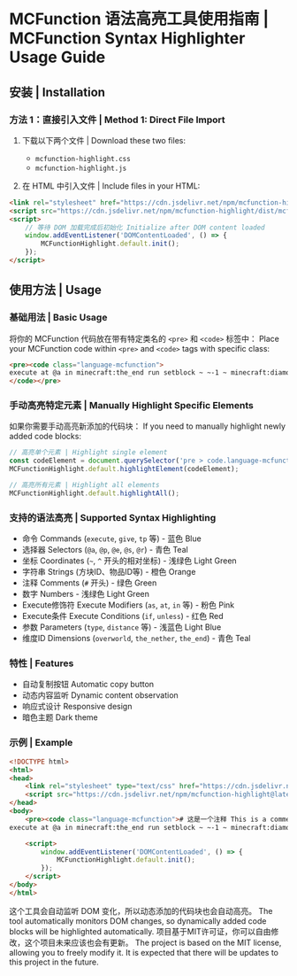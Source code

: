 # MCFunction 语法高亮工具使用指南 | MCFunction Syntax Highlighter Usage Guide

## 安装 | Installation

### 方法 1：直接引入文件 | Method 1: Direct File Import

1. 下载以下两个文件 | Download these two files:
   - `mcfunction-highlight.css`
   - `mcfunction-highlight.js`

2. 在 HTML 中引入文件 | Include files in your HTML:
```html
<link rel="stylesheet" href="https://cdn.jsdelivr.net/npm/mcfunction-highlight/dist/mcfunction-highlight.min.css">
<script src="https://cdn.jsdelivr.net/npm/mcfunction-highlight/dist/mcfunction-highlight.min.js"></script>
<script>
    // 等待 DOM 加载完成后初始化 Initialize after DOM content loaded
    window.addEventListener('DOMContentLoaded', () => {
        MCFunctionHighlight.default.init();
    });
</script>
```

## 使用方法 | Usage

### 基础用法 | Basic Usage

将你的 MCFunction 代码放在带有特定类名的 `<pre>` 和 `<code>` 标签中：
Place your MCFunction code within `<pre>` and `<code>` tags with specific class:

```html
<pre><code class="language-mcfunction">
execute at @a in minecraft:the_end run setblock ~ ~-1 ~ minecraft:diamond_block
</code></pre>
```

### 手动高亮特定元素 | Manually Highlight Specific Elements

如果你需要手动高亮新添加的代码块：
If you need to manually highlight newly added code blocks:

```javascript
// 高亮单个元素 | Highlight single element
const codeElement = document.querySelector('pre > code.language-mcfunction');
MCFunctionHighlight.default.highlightElement(codeElement);

// 高亮所有元素 | Highlight all elements
MCFunctionHighlight.default.highlightAll();
```

### 支持的语法高亮 | Supported Syntax Highlighting

- 命令 Commands (`execute`, `give`, `tp` 等) - 蓝色 Blue
- 选择器 Selectors (`@a`, `@p`, `@e`, `@s`, `@r`) - 青色 Teal
- 坐标 Coordinates (`~`, `^` 开头的相对坐标) - 浅绿色 Light Green
- 字符串 Strings (方块ID、物品ID等) - 橙色 Orange
- 注释 Comments (`#` 开头) - 绿色 Green
- 数字 Numbers - 浅绿色 Light Green
- Execute修饰符 Execute Modifiers (`as`, `at`, `in` 等) - 粉色 Pink
- Execute条件 Execute Conditions (`if`, `unless`) - 红色 Red
- 参数 Parameters (`type`, `distance` 等) - 浅蓝色 Light Blue
- 维度ID Dimensions (`overworld`, `the_nether`, `the_end`) - 青色 Teal

### 特性 | Features

- 自动复制按钮 Automatic copy button
- 动态内容监听 Dynamic content observation
- 响应式设计 Responsive design
- 暗色主题 Dark theme

### 示例 | Example

```html
<!DOCTYPE html>
<html>
<head>
    <link rel="stylesheet" type="text/css" href="https://cdn.jsdelivr.net/npm/mcfunction-highlight@latest/dist/mcfunction-highlight.min.css">
    <script src="https://cdn.jsdelivr.net/npm/mcfunction-highlight@latest/dist/mcfunction-highlight.min.js"></script>
</head>
<body>
    <pre><code class="language-mcfunction"># 这是一个注释 This is a comment
execute at @a in minecraft:the_end run setblock ~ ~-1 ~ minecraft:diamond_block</code></pre>

    <script>
        window.addEventListener('DOMContentLoaded', () => {
            MCFunctionHighlight.default.init();
        });
    </script>
</body>
</html>
```

这个工具会自动监听 DOM 变化，所以动态添加的代码块也会自动高亮。
The tool automatically monitors DOM changes, so dynamically added code blocks will be highlighted automatically.
项目基于MIT许可证，你可以自由修改，这个项目未来应该也会有更新。
The project is based on the MIT license, allowing you to freely modify it. It is expected that there will be updates to this project in the future.
